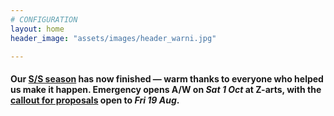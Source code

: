 ```yaml
---
# CONFIGURATION
layout: home
header_image: "assets/images/header_warni.jpg"

---
```

#### Our [S/S season](/current/2016-springsummer) has now finished — warm thanks to everyone who helped us make it happen. Emergency opens A/W on *Sat 1 Oct* at Z-arts, with the [callout for proposals](/hab/emergency) open to *Fri 19 Aug*.
